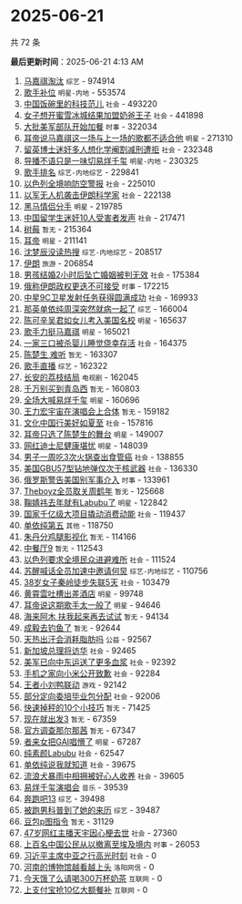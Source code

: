 # 2025-06-21

共 72 条


<!-- BEGIN -->

**最后更新时间**：2025-06-21 4:13 AM
1. [马嘉祺淘汰](https://m.weibo.cn/search?containerid=100103type%3D1%26t%3D10%26q%3D%E9%A9%AC%E5%98%89%E7%A5%BA%E6%B7%98%E6%B1%B0&stream_entry_id=31&isnewpage=1&extparam=seat%3D1%26realpos%3D1%26c_type%3D31%26q%3D%25E9%25A9%25AC%25E5%2598%2589%25E7%25A5%25BA%25E6%25B7%2598%25E6%25B1%25B0%26cate%3D5001%26dgr%3D0%26stream_entry_id%3D31%26band_rank%3D1%26flag%3D2%26pos%3D0%26lcate%3D5001%26filter_type%3Drealtimehot%26display_time%3D1750437274%26pre_seqid%3D1750437274947021814603) `综艺` - 974914
2. [歌手补位](https://m.weibo.cn/search?containerid=100103type%3D1%26t%3D10%26q%3D%E6%AD%8C%E6%89%8B%E8%A1%A5%E4%BD%8D&stream_entry_id=31&isnewpage=1&extparam=seat%3D1%26realpos%3D2%26c_type%3D31%26q%3D%25E6%25AD%258C%25E6%2589%258B%25E8%25A1%25A5%25E4%25BD%258D%26cate%3D5001%26dgr%3D0%26stream_entry_id%3D31%26band_rank%3D2%26flag%3D1%26pos%3D1%26lcate%3D5001%26filter_type%3Drealtimehot%26display_time%3D1750437274%26pre_seqid%3D1750437274947021814603) `明星-内地` - 553574
3. [中国饭碗里的科技范儿](https://m.weibo.cn/search?containerid=100103type%3D1%26t%3D10%26q%3D%23%E4%B8%AD%E5%9B%BD%E9%A5%AD%E7%A2%97%E9%87%8C%E7%9A%84%E7%A7%91%E6%8A%80%E8%8C%83%E5%84%BF%23&stream_entry_id=31&isnewpage=1&extparam=seat%3D1%26realpos%3D3%26c_type%3D31%26q%3D%2523%25E4%25B8%25AD%25E5%259B%25BD%25E9%25A5%25AD%25E7%25A2%2597%25E9%2587%258C%25E7%259A%2584%25E7%25A7%2591%25E6%258A%2580%25E8%258C%2583%25E5%2584%25BF%2523%26cate%3D5001%26dgr%3D0%26stream_entry_id%3D31%26band_rank%3D3%26flag%3D0%26pos%3D2%26lcate%3D5001%26filter_type%3Drealtimehot%26display_time%3D1750437274%26pre_seqid%3D1750437274947021814603) `社会` - 493220
4. [女子想开蜜雪冰城结果加盟奶爸王子](https://m.weibo.cn/search?containerid=100103type%3D1%26t%3D10%26q%3D%23%E5%A5%B3%E5%AD%90%E6%83%B3%E5%BC%80%E8%9C%9C%E9%9B%AA%E5%86%B0%E5%9F%8E%E7%BB%93%E6%9E%9C%E5%8A%A0%E7%9B%9F%E5%A5%B6%E7%88%B8%E7%8E%8B%E5%AD%90%23&stream_entry_id=31&isnewpage=1&extparam=seat%3D1%26realpos%3D4%26c_type%3D31%26q%3D%2523%25E5%25A5%25B3%25E5%25AD%2590%25E6%2583%25B3%25E5%25BC%2580%25E8%259C%259C%25E9%259B%25AA%25E5%2586%25B0%25E5%259F%258E%25E7%25BB%2593%25E6%259E%259C%25E5%258A%25A0%25E7%259B%259F%25E5%25A5%25B6%25E7%2588%25B8%25E7%258E%258B%25E5%25AD%2590%2523%26cate%3D5001%26dgr%3D0%26stream_entry_id%3D31%26band_rank%3D4%26flag%3D0%26pos%3D3%26lcate%3D5001%26filter_type%3Drealtimehot%26display_time%3D1750437274%26pre_seqid%3D1750437274947021814603) `社会` - 441898
5. [大批美军部队开始加餐](https://m.weibo.cn/search?containerid=100103type%3D1%26t%3D10%26q%3D%23%E5%A4%A7%E6%89%B9%E7%BE%8E%E5%86%9B%E9%83%A8%E9%98%9F%E5%BC%80%E5%A7%8B%E5%8A%A0%E9%A4%90%23&stream_entry_id=31&isnewpage=1&extparam=seat%3D1%26realpos%3D5%26c_type%3D31%26q%3D%2523%25E5%25A4%25A7%25E6%2589%25B9%25E7%25BE%258E%25E5%2586%259B%25E9%2583%25A8%25E9%2598%259F%25E5%25BC%2580%25E5%25A7%258B%25E5%258A%25A0%25E9%25A4%2590%2523%26cate%3D5001%26dgr%3D0%26stream_entry_id%3D31%26band_rank%3D5%26flag%3D0%26pos%3D4%26lcate%3D5001%26filter_type%3Drealtimehot%26display_time%3D1750437274%26pre_seqid%3D1750437274947021814603) `时事` - 322034
6. [耳帝说马嘉祺这一场与上一场的歌都不适合他](https://m.weibo.cn/search?containerid=100103type%3D1%26t%3D10%26q%3D%23%E8%80%B3%E5%B8%9D%E8%AF%B4%E9%A9%AC%E5%98%89%E7%A5%BA%E8%BF%99%E4%B8%80%E5%9C%BA%E4%B8%8E%E4%B8%8A%E4%B8%80%E5%9C%BA%E7%9A%84%E6%AD%8C%E9%83%BD%E4%B8%8D%E9%80%82%E5%90%88%E4%BB%96%23&stream_entry_id=31&isnewpage=1&extparam=seat%3D1%26pos%3D5%26cate%3D5001%26realpos%3D6%26q%3D%2523%25E8%2580%25B3%25E5%25B8%259D%25E8%25AF%25B4%25E9%25A9%25AC%25E5%2598%2589%25E7%25A5%25BA%25E8%25BF%2599%25E4%25B8%2580%25E5%259C%25BA%25E4%25B8%258E%25E4%25B8%258A%25E4%25B8%2580%25E5%259C%25BA%25E7%259A%2584%25E6%25AD%258C%25E9%2583%25BD%25E4%25B8%258D%25E9%2580%2582%25E5%2590%2588%25E4%25BB%2596%2523%26dgr%3D0%26flag%3D1%26c_type%3D31%26lcate%3D5001%26filter_type%3Drealtimehot%26stream_entry_id%3D31%26band_rank%3D6%26display_time%3D1750440343%26pre_seqid%3D1750440343404021784497) `明星` - 271310
7. [留英博士迷奸多人想化学阉割减刑遭拒](https://m.weibo.cn/search?containerid=100103type%3D1%26t%3D10%26q%3D%23%E7%95%99%E8%8B%B1%E5%8D%9A%E5%A3%AB%E8%BF%B7%E5%A5%B8%E5%A4%9A%E4%BA%BA%E6%83%B3%E5%8C%96%E5%AD%A6%E9%98%89%E5%89%B2%E5%87%8F%E5%88%91%E9%81%AD%E6%8B%92%23&stream_entry_id=31&isnewpage=1&extparam=seat%3D1%26realpos%3D6%26c_type%3D31%26q%3D%2523%25E7%2595%2599%25E8%258B%25B1%25E5%258D%259A%25E5%25A3%25AB%25E8%25BF%25B7%25E5%25A5%25B8%25E5%25A4%259A%25E4%25BA%25BA%25E6%2583%25B3%25E5%258C%2596%25E5%25AD%25A6%25E9%2598%2589%25E5%2589%25B2%25E5%2587%258F%25E5%2588%2591%25E9%2581%25AD%25E6%258B%2592%2523%26cate%3D5001%26dgr%3D0%26stream_entry_id%3D31%26band_rank%3D6%26flag%3D0%26pos%3D5%26lcate%3D5001%26filter_type%3Drealtimehot%26display_time%3D1750437274%26pre_seqid%3D1750437274947021814603) `社会` - 232348
8. [导播不语只是一味切易烊千玺](https://m.weibo.cn/search?containerid=100103type%3D1%26t%3D10%26q%3D%23%E5%AF%BC%E6%92%AD%E4%B8%8D%E8%AF%AD%E5%8F%AA%E6%98%AF%E4%B8%80%E5%91%B3%E5%88%87%E6%98%93%E7%83%8A%E5%8D%83%E7%8E%BA%23&stream_entry_id=31&isnewpage=1&extparam=seat%3D1%26realpos%3D7%26c_type%3D31%26q%3D%2523%25E5%25AF%25BC%25E6%2592%25AD%25E4%25B8%258D%25E8%25AF%25AD%25E5%258F%25AA%25E6%2598%25AF%25E4%25B8%2580%25E5%2591%25B3%25E5%2588%2587%25E6%2598%2593%25E7%2583%258A%25E5%258D%2583%25E7%258E%25BA%2523%26cate%3D5001%26dgr%3D0%26stream_entry_id%3D31%26band_rank%3D7%26flag%3D1%26pos%3D6%26lcate%3D5001%26filter_type%3Drealtimehot%26display_time%3D1750437274%26pre_seqid%3D1750437274947021814603) `明星-内地` - 230325
9. [歌手排名](https://m.weibo.cn/search?containerid=100103type%3D1%26t%3D10%26q%3D%E6%AD%8C%E6%89%8B%E6%8E%92%E5%90%8D&stream_entry_id=31&isnewpage=1&extparam=seat%3D1%26realpos%3D8%26c_type%3D31%26q%3D%25E6%25AD%258C%25E6%2589%258B%25E6%258E%2592%25E5%2590%258D%26cate%3D5001%26dgr%3D0%26stream_entry_id%3D31%26band_rank%3D8%26flag%3D0%26pos%3D7%26lcate%3D5001%26filter_type%3Drealtimehot%26display_time%3D1750437274%26pre_seqid%3D1750437274947021814603) `综艺-内地综艺` - 229841
10. [以色列全境响防空警报](https://m.weibo.cn/search?containerid=100103type%3D1%26t%3D10%26q%3D%23%E4%BB%A5%E8%89%B2%E5%88%97%E5%85%A8%E5%A2%83%E5%93%8D%E9%98%B2%E7%A9%BA%E8%AD%A6%E6%8A%A5%23&stream_entry_id=31&isnewpage=1&extparam=seat%3D1%26realpos%3D9%26c_type%3D31%26q%3D%2523%25E4%25BB%25A5%25E8%2589%25B2%25E5%2588%2597%25E5%2585%25A8%25E5%25A2%2583%25E5%2593%258D%25E9%2598%25B2%25E7%25A9%25BA%25E8%25AD%25A6%25E6%258A%25A5%2523%26cate%3D5001%26dgr%3D0%26stream_entry_id%3D31%26band_rank%3D9%26flag%3D0%26pos%3D8%26lcate%3D5001%26filter_type%3Drealtimehot%26display_time%3D1750437274%26pre_seqid%3D1750437274947021814603) `社会` - 225010
11. [以军无人机袭击伊朗科学家](https://m.weibo.cn/search?containerid=100103type%3D1%26t%3D10%26q%3D%23%E4%BB%A5%E5%86%9B%E6%97%A0%E4%BA%BA%E6%9C%BA%E8%A2%AD%E5%87%BB%E4%BC%8A%E6%9C%97%E7%A7%91%E5%AD%A6%E5%AE%B6%23&stream_entry_id=31&isnewpage=1&extparam=seat%3D1%26realpos%3D10%26c_type%3D31%26q%3D%2523%25E4%25BB%25A5%25E5%2586%259B%25E6%2597%25A0%25E4%25BA%25BA%25E6%259C%25BA%25E8%25A2%25AD%25E5%2587%25BB%25E4%25BC%258A%25E6%259C%2597%25E7%25A7%2591%25E5%25AD%25A6%25E5%25AE%25B6%2523%26cate%3D5001%26dgr%3D0%26stream_entry_id%3D31%26band_rank%3D10%26flag%3D1%26pos%3D9%26lcate%3D5001%26filter_type%3Drealtimehot%26display_time%3D1750437274%26pre_seqid%3D1750437274947021814603) `社会` - 222138
12. [黑马情侣分手](https://m.weibo.cn/search?containerid=100103type%3D1%26t%3D10%26q%3D%23%E9%BB%91%E9%A9%AC%E6%83%85%E4%BE%A3%E5%88%86%E6%89%8B%23&stream_entry_id=31&isnewpage=1&extparam=seat%3D1%26realpos%3D11%26c_type%3D31%26q%3D%2523%25E9%25BB%2591%25E9%25A9%25AC%25E6%2583%2585%25E4%25BE%25A3%25E5%2588%2586%25E6%2589%258B%2523%26cate%3D5001%26dgr%3D0%26stream_entry_id%3D31%26band_rank%3D11%26flag%3D1%26pos%3D10%26lcate%3D5001%26filter_type%3Drealtimehot%26display_time%3D1750437274%26pre_seqid%3D1750437274947021814603) `明星` - 219785
13. [中国留学生迷奸10人受害者发声](https://m.weibo.cn/search?containerid=100103type%3D1%26t%3D10%26q%3D%23%E4%B8%AD%E5%9B%BD%E7%95%99%E5%AD%A6%E7%94%9F%E8%BF%B7%E5%A5%B810%E4%BA%BA%E5%8F%97%E5%AE%B3%E8%80%85%E5%8F%91%E5%A3%B0%23&stream_entry_id=31&isnewpage=1&extparam=seat%3D1%26realpos%3D12%26c_type%3D31%26q%3D%2523%25E4%25B8%25AD%25E5%259B%25BD%25E7%2595%2599%25E5%25AD%25A6%25E7%2594%259F%25E8%25BF%25B7%25E5%25A5%25B810%25E4%25BA%25BA%25E5%258F%2597%25E5%25AE%25B3%25E8%2580%2585%25E5%258F%2591%25E5%25A3%25B0%2523%26cate%3D5001%26dgr%3D0%26stream_entry_id%3D31%26band_rank%3D12%26flag%3D2%26pos%3D11%26lcate%3D5001%26filter_type%3Drealtimehot%26display_time%3D1750437274%26pre_seqid%3D1750437274947021814603) `社会` - 217471
14. [树莓](https://m.weibo.cn/search?containerid=100103type%3D1%26t%3D10%26q%3D%E6%A0%91%E8%8E%93&stream_entry_id=31&isnewpage=1&extparam=seat%3D1%26realpos%3D13%26c_type%3D31%26q%3D%25E6%25A0%2591%25E8%258E%2593%26cate%3D5001%26dgr%3D0%26stream_entry_id%3D31%26band_rank%3D13%26flag%3D1%26pos%3D12%26lcate%3D5001%26filter_type%3Drealtimehot%26display_time%3D1750437274%26pre_seqid%3D1750437274947021814603) `暂无` - 215364
15. [耳帝](https://m.weibo.cn/search?containerid=100103type%3D1%26t%3D10%26q%3D%E8%80%B3%E5%B8%9D&stream_entry_id=31&isnewpage=1&extparam=seat%3D1%26realpos%3D14%26c_type%3D31%26q%3D%25E8%2580%25B3%25E5%25B8%259D%26cate%3D5001%26dgr%3D0%26stream_entry_id%3D31%26band_rank%3D14%26flag%3D1%26pos%3D13%26lcate%3D5001%26filter_type%3Drealtimehot%26display_time%3D1750437274%26pre_seqid%3D1750437274947021814603) `明星` - 211141
16. [沈梦辰没读热搜](https://m.weibo.cn/search?containerid=100103type%3D1%26t%3D10%26q%3D%23%E6%B2%88%E6%A2%A6%E8%BE%B0%E6%B2%A1%E8%AF%BB%E7%83%AD%E6%90%9C%23&stream_entry_id=31&isnewpage=1&extparam=seat%3D1%26realpos%3D15%26c_type%3D31%26q%3D%2523%25E6%25B2%2588%25E6%25A2%25A6%25E8%25BE%25B0%25E6%25B2%25A1%25E8%25AF%25BB%25E7%2583%25AD%25E6%2590%259C%2523%26cate%3D5001%26dgr%3D0%26stream_entry_id%3D31%26band_rank%3D15%26flag%3D1%26pos%3D14%26lcate%3D5001%26filter_type%3Drealtimehot%26display_time%3D1750437274%26pre_seqid%3D1750437274947021814603) `综艺-内地综艺` - 208517
17. [伊朗](https://m.weibo.cn/search?containerid=100103type%3D1%26t%3D10%26q%3D%E4%BC%8A%E6%9C%97&stream_entry_id=31&isnewpage=1&extparam=seat%3D1%26realpos%3D16%26c_type%3D31%26q%3D%25E4%25BC%258A%25E6%259C%2597%26cate%3D5001%26dgr%3D0%26stream_entry_id%3D31%26band_rank%3D16%26flag%3D0%26pos%3D15%26lcate%3D5001%26filter_type%3Drealtimehot%26display_time%3D1750437274%26pre_seqid%3D1750437274947021814603) `旅游` - 206854
18. [男孩结婚2小时后坠亡婚姻被判无效](https://m.weibo.cn/search?containerid=100103type%3D1%26t%3D10%26q%3D%23%E7%94%B7%E5%AD%A9%E7%BB%93%E5%A9%9A2%E5%B0%8F%E6%97%B6%E5%90%8E%E5%9D%A0%E4%BA%A1%E5%A9%9A%E5%A7%BB%E8%A2%AB%E5%88%A4%E6%97%A0%E6%95%88%23&stream_entry_id=31&isnewpage=1&extparam=seat%3D1%26realpos%3D17%26c_type%3D31%26q%3D%2523%25E7%2594%25B7%25E5%25AD%25A9%25E7%25BB%2593%25E5%25A9%259A2%25E5%25B0%258F%25E6%2597%25B6%25E5%2590%258E%25E5%259D%25A0%25E4%25BA%25A1%25E5%25A9%259A%25E5%25A7%25BB%25E8%25A2%25AB%25E5%2588%25A4%25E6%2597%25A0%25E6%2595%2588%2523%26cate%3D5001%26dgr%3D0%26stream_entry_id%3D31%26band_rank%3D17%26flag%3D0%26pos%3D16%26lcate%3D5001%26filter_type%3Drealtimehot%26display_time%3D1750437274%26pre_seqid%3D1750437274947021814603) `社会` - 175384
19. [俄称伊朗政权更迭不可接受](https://m.weibo.cn/search?containerid=100103type%3D1%26t%3D10%26q%3D%23%E4%BF%84%E7%A7%B0%E4%BC%8A%E6%9C%97%E6%94%BF%E6%9D%83%E6%9B%B4%E8%BF%AD%E4%B8%8D%E5%8F%AF%E6%8E%A5%E5%8F%97%23&stream_entry_id=31&isnewpage=1&extparam=seat%3D1%26pos%3D3%26cate%3D5001%26realpos%3D4%26q%3D%2523%25E4%25BF%2584%25E7%25A7%25B0%25E4%25BC%258A%25E6%259C%2597%25E6%2594%25BF%25E6%259D%2583%25E6%259B%25B4%25E8%25BF%25AD%25E4%25B8%258D%25E5%258F%25AF%25E6%258E%25A5%25E5%258F%2597%2523%26dgr%3D0%26flag%3D1%26c_type%3D31%26lcate%3D5001%26filter_type%3Drealtimehot%26stream_entry_id%3D31%26band_rank%3D4%26display_time%3D1750440343%26pre_seqid%3D1750440343404021784497) `时事` - 172215
20. [中星9C卫星发射任务获得圆满成功](https://m.weibo.cn/search?containerid=100103type%3D1%26t%3D10%26q%3D%23%E4%B8%AD%E6%98%9F9C%E5%8D%AB%E6%98%9F%E5%8F%91%E5%B0%84%E4%BB%BB%E5%8A%A1%E8%8E%B7%E5%BE%97%E5%9C%86%E6%BB%A1%E6%88%90%E5%8A%9F%23&stream_entry_id=31&isnewpage=1&extparam=seat%3D1%26realpos%3D18%26c_type%3D31%26q%3D%2523%25E4%25B8%25AD%25E6%2598%259F9C%25E5%258D%25AB%25E6%2598%259F%25E5%258F%2591%25E5%25B0%2584%25E4%25BB%25BB%25E5%258A%25A1%25E8%258E%25B7%25E5%25BE%2597%25E5%259C%2586%25E6%25BB%25A1%25E6%2588%2590%25E5%258A%259F%2523%26cate%3D5001%26dgr%3D0%26stream_entry_id%3D31%26band_rank%3D18%26flag%3D0%26pos%3D17%26lcate%3D5001%26filter_type%3Drealtimehot%26display_time%3D1750437274%26pre_seqid%3D1750437274947021814603) `社会` - 169933
21. [那英单依纯周深突然就病一起了](https://m.weibo.cn/search?containerid=100103type%3D1%26t%3D10%26q%3D%23%E9%82%A3%E8%8B%B1%E5%8D%95%E4%BE%9D%E7%BA%AF%E5%91%A8%E6%B7%B1%E7%AA%81%E7%84%B6%E5%B0%B1%E7%97%85%E4%B8%80%E8%B5%B7%E4%BA%86%23&stream_entry_id=31&isnewpage=1&extparam=seat%3D1%26realpos%3D19%26c_type%3D31%26q%3D%2523%25E9%2582%25A3%25E8%258B%25B1%25E5%258D%2595%25E4%25BE%259D%25E7%25BA%25AF%25E5%2591%25A8%25E6%25B7%25B1%25E7%25AA%2581%25E7%2584%25B6%25E5%25B0%25B1%25E7%2597%2585%25E4%25B8%2580%25E8%25B5%25B7%25E4%25BA%2586%2523%26cate%3D5001%26dgr%3D0%26stream_entry_id%3D31%26band_rank%3D19%26flag%3D1%26pos%3D18%26lcate%3D5001%26filter_type%3Drealtimehot%26display_time%3D1750437274%26pre_seqid%3D1750437274947021814603) `综艺` - 166004
22. [陈可辛吴君如女儿考入美国名校](https://m.weibo.cn/search?containerid=100103type%3D1%26t%3D10%26q%3D%23%E9%99%88%E5%8F%AF%E8%BE%9B%E5%90%B4%E5%90%9B%E5%A6%82%E5%A5%B3%E5%84%BF%E8%80%83%E5%85%A5%E7%BE%8E%E5%9B%BD%E5%90%8D%E6%A0%A1%23&stream_entry_id=31&isnewpage=1&extparam=seat%3D1%26realpos%3D20%26c_type%3D31%26q%3D%2523%25E9%2599%2588%25E5%258F%25AF%25E8%25BE%259B%25E5%2590%25B4%25E5%2590%259B%25E5%25A6%2582%25E5%25A5%25B3%25E5%2584%25BF%25E8%2580%2583%25E5%2585%25A5%25E7%25BE%258E%25E5%259B%25BD%25E5%2590%258D%25E6%25A0%25A1%2523%26cate%3D5001%26dgr%3D0%26stream_entry_id%3D31%26band_rank%3D20%26flag%3D0%26pos%3D19%26lcate%3D5001%26filter_type%3Drealtimehot%26display_time%3D1750437274%26pre_seqid%3D1750437274947021814603) `明星` - 165637
23. [歌手力挺马嘉祺](https://m.weibo.cn/search?containerid=100103type%3D1%26t%3D10%26q%3D%23%E6%AD%8C%E6%89%8B%E5%8A%9B%E6%8C%BA%E9%A9%AC%E5%98%89%E7%A5%BA%23&stream_entry_id=31&isnewpage=1&extparam=seat%3D1%26realpos%3D21%26c_type%3D31%26q%3D%2523%25E6%25AD%258C%25E6%2589%258B%25E5%258A%259B%25E6%258C%25BA%25E9%25A9%25AC%25E5%2598%2589%25E7%25A5%25BA%2523%26cate%3D5001%26dgr%3D0%26stream_entry_id%3D31%26band_rank%3D21%26flag%3D1%26pos%3D20%26lcate%3D5001%26filter_type%3Drealtimehot%26display_time%3D1750437274%26pre_seqid%3D1750437274947021814603) `明星` - 165021
24. [一家三口被杀婴儿睡觉侥幸存活](https://m.weibo.cn/search?containerid=100103type%3D1%26t%3D10%26q%3D%23%E4%B8%80%E5%AE%B6%E4%B8%89%E5%8F%A3%E8%A2%AB%E6%9D%80%E5%A9%B4%E5%84%BF%E7%9D%A1%E8%A7%89%E4%BE%A5%E5%B9%B8%E5%AD%98%E6%B4%BB%23&stream_entry_id=31&isnewpage=1&extparam=seat%3D1%26realpos%3D22%26c_type%3D31%26q%3D%2523%25E4%25B8%2580%25E5%25AE%25B6%25E4%25B8%2589%25E5%258F%25A3%25E8%25A2%25AB%25E6%259D%2580%25E5%25A9%25B4%25E5%2584%25BF%25E7%259D%25A1%25E8%25A7%2589%25E4%25BE%25A5%25E5%25B9%25B8%25E5%25AD%2598%25E6%25B4%25BB%2523%26cate%3D5001%26dgr%3D0%26stream_entry_id%3D31%26band_rank%3D22%26flag%3D1%26pos%3D21%26lcate%3D5001%26filter_type%3Drealtimehot%26display_time%3D1750437274%26pre_seqid%3D1750437274947021814603) `社会` - 164375
25. [陈楚生 难听](https://m.weibo.cn/search?containerid=100103type%3D1%26t%3D10%26q%3D%E9%99%88%E6%A5%9A%E7%94%9F+%E9%9A%BE%E5%90%AC&stream_entry_id=31&isnewpage=1&extparam=seat%3D1%26realpos%3D23%26c_type%3D31%26q%3D%25E9%2599%2588%25E6%25A5%259A%25E7%2594%259F%2520%25E9%259A%25BE%25E5%2590%25AC%26cate%3D5001%26dgr%3D0%26stream_entry_id%3D31%26band_rank%3D23%26flag%3D2%26pos%3D22%26lcate%3D5001%26filter_type%3Drealtimehot%26display_time%3D1750437274%26pre_seqid%3D1750437274947021814603) `暂无` - 163307
26. [歌手直播](https://m.weibo.cn/search?containerid=100103type%3D1%26t%3D10%26q%3D%E6%AD%8C%E6%89%8B%E7%9B%B4%E6%92%AD&stream_entry_id=31&isnewpage=1&extparam=seat%3D1%26realpos%3D24%26c_type%3D31%26q%3D%25E6%25AD%258C%25E6%2589%258B%25E7%259B%25B4%25E6%2592%25AD%26cate%3D5001%26dgr%3D0%26stream_entry_id%3D31%26band_rank%3D24%26flag%3D0%26pos%3D23%26lcate%3D5001%26filter_type%3Drealtimehot%26display_time%3D1750437274%26pre_seqid%3D1750437274947021814603) `综艺` - 162322
27. [长安的荔枝结局](https://m.weibo.cn/search?containerid=100103type%3D1%26t%3D10%26q%3D%E9%95%BF%E5%AE%89%E7%9A%84%E8%8D%94%E6%9E%9D%E7%BB%93%E5%B1%80&stream_entry_id=31&isnewpage=1&extparam=seat%3D1%26realpos%3D25%26c_type%3D31%26q%3D%25E9%2595%25BF%25E5%25AE%2589%25E7%259A%2584%25E8%258D%2594%25E6%259E%259D%25E7%25BB%2593%25E5%25B1%2580%26cate%3D5001%26dgr%3D0%26stream_entry_id%3D31%26band_rank%3D25%26flag%3D1%26pos%3D24%26lcate%3D5001%26filter_type%3Drealtimehot%26display_time%3D1750437274%26pre_seqid%3D1750437274947021814603) `电视剧` - 162045
28. [千万别买到青岛西](https://m.weibo.cn/search?containerid=100103type%3D1%26t%3D10%26q%3D%E5%8D%83%E4%B8%87%E5%88%AB%E4%B9%B0%E5%88%B0%E9%9D%92%E5%B2%9B%E8%A5%BF&stream_entry_id=31&isnewpage=1&extparam=seat%3D1%26realpos%3D26%26c_type%3D31%26q%3D%25E5%258D%2583%25E4%25B8%2587%25E5%2588%25AB%25E4%25B9%25B0%25E5%2588%25B0%25E9%259D%2592%25E5%25B2%259B%25E8%25A5%25BF%26cate%3D5001%26dgr%3D0%26stream_entry_id%3D31%26band_rank%3D26%26flag%3D0%26pos%3D25%26lcate%3D5001%26filter_type%3Drealtimehot%26display_time%3D1750437274%26pre_seqid%3D1750437274947021814603) `暂无` - 160803
29. [全场大喊易烊千玺](https://m.weibo.cn/search?containerid=100103type%3D1%26t%3D10%26q%3D%23%E5%85%A8%E5%9C%BA%E5%A4%A7%E5%96%8A%E6%98%93%E7%83%8A%E5%8D%83%E7%8E%BA%23&stream_entry_id=31&isnewpage=1&extparam=seat%3D1%26realpos%3D27%26c_type%3D31%26q%3D%2523%25E5%2585%25A8%25E5%259C%25BA%25E5%25A4%25A7%25E5%2596%258A%25E6%2598%2593%25E7%2583%258A%25E5%258D%2583%25E7%258E%25BA%2523%26cate%3D5001%26dgr%3D0%26stream_entry_id%3D31%26band_rank%3D27%26flag%3D1%26pos%3D26%26lcate%3D5001%26filter_type%3Drealtimehot%26display_time%3D1750437274%26pre_seqid%3D1750437274947021814603) `明星` - 160696
30. [王力宏宇宙在演唱会上合体](https://m.weibo.cn/search?containerid=100103type%3D1%26t%3D10%26q%3D%E7%8E%8B%E5%8A%9B%E5%AE%8F%E5%AE%87%E5%AE%99%E5%9C%A8%E6%BC%94%E5%94%B1%E4%BC%9A%E4%B8%8A%E5%90%88%E4%BD%93&stream_entry_id=31&isnewpage=1&extparam=seat%3D1%26pos%3D8%26cate%3D5001%26realpos%3D8%26q%3D%25E7%258E%258B%25E5%258A%259B%25E5%25AE%258F%25E5%25AE%2587%25E5%25AE%2599%25E5%259C%25A8%25E6%25BC%2594%25E5%2594%25B1%25E4%25BC%259A%25E4%25B8%258A%25E5%2590%2588%25E4%25BD%2593%26dgr%3D0%26flag%3D1%26c_type%3D31%26lcate%3D5001%26filter_type%3Drealtimehot%26stream_entry_id%3D31%26band_rank%3D8%26display_time%3D1750440343%26pre_seqid%3D1750440343404021784497) `暂无` - 159182
31. [文化中国行美好如夏至](https://m.weibo.cn/search?containerid=100103type%3D1%26t%3D10%26q%3D%23%E6%96%87%E5%8C%96%E4%B8%AD%E5%9B%BD%E8%A1%8C%E7%BE%8E%E5%A5%BD%E5%A6%82%E5%A4%8F%E8%87%B3%23&stream_entry_id=31&isnewpage=1&extparam=seat%3D1%26pos%3D10%26cate%3D5001%26realpos%3D10%26q%3D%2523%25E6%2596%2587%25E5%258C%2596%25E4%25B8%25AD%25E5%259B%25BD%25E8%25A1%258C%25E7%25BE%258E%25E5%25A5%25BD%25E5%25A6%2582%25E5%25A4%258F%25E8%2587%25B3%2523%26dgr%3D0%26flag%3D1%26c_type%3D31%26lcate%3D5001%26filter_type%3Drealtimehot%26stream_entry_id%3D31%26band_rank%3D10%26display_time%3D1750440343%26pre_seqid%3D1750440343404021784497) `社会` - 157816
32. [耳帝只选了陈楚生的舞台](https://m.weibo.cn/search?containerid=100103type%3D1%26t%3D10%26q%3D%23%E8%80%B3%E5%B8%9D%E5%8F%AA%E9%80%89%E4%BA%86%E9%99%88%E6%A5%9A%E7%94%9F%E7%9A%84%E8%88%9E%E5%8F%B0%23&stream_entry_id=31&isnewpage=1&extparam=seat%3D1%26realpos%3D28%26c_type%3D31%26q%3D%2523%25E8%2580%25B3%25E5%25B8%259D%25E5%258F%25AA%25E9%2580%2589%25E4%25BA%2586%25E9%2599%2588%25E6%25A5%259A%25E7%2594%259F%25E7%259A%2584%25E8%2588%259E%25E5%258F%25B0%2523%26cate%3D5001%26dgr%3D0%26stream_entry_id%3D31%26band_rank%3D28%26flag%3D1%26pos%3D27%26lcate%3D5001%26filter_type%3Drealtimehot%26display_time%3D1750437274%26pre_seqid%3D1750437274947021814603) `明星` - 149007
33. [网红迪士尼健康堪忧](https://m.weibo.cn/search?containerid=100103type%3D1%26t%3D10%26q%3D%23%E7%BD%91%E7%BA%A2%E8%BF%AA%E5%A3%AB%E5%B0%BC%E5%81%A5%E5%BA%B7%E5%A0%AA%E5%BF%A7%23&stream_entry_id=31&isnewpage=1&extparam=seat%3D1%26realpos%3D32%26c_type%3D31%26q%3D%2523%25E7%25BD%2591%25E7%25BA%25A2%25E8%25BF%25AA%25E5%25A3%25AB%25E5%25B0%25BC%25E5%2581%25A5%25E5%25BA%25B7%25E5%25A0%25AA%25E5%25BF%25A7%2523%26cate%3D5001%26dgr%3D0%26stream_entry_id%3D31%26band_rank%3D32%26flag%3D1%26pos%3D31%26lcate%3D5001%26filter_type%3Drealtimehot%26display_time%3D1750437274%26pre_seqid%3D1750437274947021814603) `明星` - 148039
34. [男子一周吃3次火锅查出食管癌](https://m.weibo.cn/search?containerid=100103type%3D1%26t%3D10%26q%3D%23%E7%94%B7%E5%AD%90%E4%B8%80%E5%91%A8%E5%90%833%E6%AC%A1%E7%81%AB%E9%94%85%E6%9F%A5%E5%87%BA%E9%A3%9F%E7%AE%A1%E7%99%8C%23&stream_entry_id=31&isnewpage=1&extparam=seat%3D1%26realpos%3D29%26c_type%3D31%26q%3D%2523%25E7%2594%25B7%25E5%25AD%2590%25E4%25B8%2580%25E5%2591%25A8%25E5%2590%25833%25E6%25AC%25A1%25E7%2581%25AB%25E9%2594%2585%25E6%259F%25A5%25E5%2587%25BA%25E9%25A3%259F%25E7%25AE%25A1%25E7%2599%258C%2523%26cate%3D5001%26dgr%3D0%26stream_entry_id%3D31%26band_rank%3D29%26flag%3D0%26pos%3D28%26lcate%3D5001%26filter_type%3Drealtimehot%26display_time%3D1750437274%26pre_seqid%3D1750437274947021814603) `社会` - 138855
35. [美国GBU57型钻地弹仅次于核武器](https://m.weibo.cn/search?containerid=100103type%3D1%26t%3D10%26q%3D%23%E7%BE%8E%E5%9B%BDGBU57%E5%9E%8B%E9%92%BB%E5%9C%B0%E5%BC%B9%E4%BB%85%E6%AC%A1%E4%BA%8E%E6%A0%B8%E6%AD%A6%E5%99%A8%23&stream_entry_id=31&isnewpage=1&extparam=seat%3D1%26realpos%3D30%26c_type%3D31%26q%3D%2523%25E7%25BE%258E%25E5%259B%25BDGBU57%25E5%259E%258B%25E9%2592%25BB%25E5%259C%25B0%25E5%25BC%25B9%25E4%25BB%2585%25E6%25AC%25A1%25E4%25BA%258E%25E6%25A0%25B8%25E6%25AD%25A6%25E5%2599%25A8%2523%26cate%3D5001%26dgr%3D0%26stream_entry_id%3D31%26band_rank%3D30%26flag%3D0%26pos%3D29%26lcate%3D5001%26filter_type%3Drealtimehot%26display_time%3D1750437274%26pre_seqid%3D1750437274947021814603) `社会` - 136330
36. [俄罗斯警告美国别军事介入](https://m.weibo.cn/search?containerid=100103type%3D1%26t%3D10%26q%3D%23%E4%BF%84%E7%BD%97%E6%96%AF%E8%AD%A6%E5%91%8A%E7%BE%8E%E5%9B%BD%E5%88%AB%E5%86%9B%E4%BA%8B%E4%BB%8B%E5%85%A5%23&stream_entry_id=31&isnewpage=1&extparam=seat%3D1%26realpos%3D31%26c_type%3D31%26q%3D%2523%25E4%25BF%2584%25E7%25BD%2597%25E6%2596%25AF%25E8%25AD%25A6%25E5%2591%258A%25E7%25BE%258E%25E5%259B%25BD%25E5%2588%25AB%25E5%2586%259B%25E4%25BA%258B%25E4%25BB%258B%25E5%2585%25A5%2523%26cate%3D5001%26dgr%3D0%26stream_entry_id%3D31%26band_rank%3D31%26flag%3D1%26pos%3D30%26lcate%3D5001%26filter_type%3Drealtimehot%26display_time%3D1750437274%26pre_seqid%3D1750437274947021814603) `时事` - 133961
37. [Theboyz全员取关周鹤年](https://m.weibo.cn/search?containerid=100103type%3D1%26t%3D10%26q%3D%23Theboyz%E5%85%A8%E5%91%98%E5%8F%96%E5%85%B3%E5%91%A8%E9%B9%A4%E5%B9%B4%23&stream_entry_id=31&isnewpage=1&extparam=seat%3D1%26realpos%3D33%26c_type%3D31%26q%3D%2523Theboyz%25E5%2585%25A8%25E5%2591%2598%25E5%258F%2596%25E5%2585%25B3%25E5%2591%25A8%25E9%25B9%25A4%25E5%25B9%25B4%2523%26cate%3D5001%26dgr%3D0%26stream_entry_id%3D31%26band_rank%3D33%26flag%3D1%26pos%3D32%26lcate%3D5001%26filter_type%3Drealtimehot%26display_time%3D1750437274%26pre_seqid%3D1750437274947021814603) `暂无` - 125668
38. [鞠婧祎去年就有Labubu了](https://m.weibo.cn/search?containerid=100103type%3D1%26t%3D10%26q%3D%23%E9%9E%A0%E5%A9%A7%E7%A5%8E%E5%8E%BB%E5%B9%B4%E5%B0%B1%E6%9C%89Labubu%E4%BA%86%23&stream_entry_id=31&isnewpage=1&extparam=seat%3D1%26realpos%3D34%26c_type%3D31%26q%3D%2523%25E9%259E%25A0%25E5%25A9%25A7%25E7%25A5%258E%25E5%258E%25BB%25E5%25B9%25B4%25E5%25B0%25B1%25E6%259C%2589Labubu%25E4%25BA%2586%2523%26cate%3D5001%26dgr%3D0%26stream_entry_id%3D31%26band_rank%3D34%26flag%3D1%26pos%3D33%26lcate%3D5001%26filter_type%3Drealtimehot%26display_time%3D1750437274%26pre_seqid%3D1750437274947021814603) `明星` - 122842
39. [国家千亿级大项目撬动消费动能](https://m.weibo.cn/search?containerid=100103type%3D1%26t%3D10%26q%3D%23%E5%9B%BD%E5%AE%B6%E5%8D%83%E4%BA%BF%E7%BA%A7%E5%A4%A7%E9%A1%B9%E7%9B%AE%E6%92%AC%E5%8A%A8%E6%B6%88%E8%B4%B9%E5%8A%A8%E8%83%BD%23&stream_entry_id=31&isnewpage=1&extparam=seat%3D1%26pos%3D40%26cate%3D5001%26realpos%3D40%26q%3D%2523%25E5%259B%25BD%25E5%25AE%25B6%25E5%258D%2583%25E4%25BA%25BF%25E7%25BA%25A7%25E5%25A4%25A7%25E9%25A1%25B9%25E7%259B%25AE%25E6%2592%25AC%25E5%258A%25A8%25E6%25B6%2588%25E8%25B4%25B9%25E5%258A%25A8%25E8%2583%25BD%2523%26dgr%3D0%26flag%3D1%26c_type%3D31%26lcate%3D5001%26filter_type%3Drealtimehot%26stream_entry_id%3D31%26band_rank%3D40%26display_time%3D1750440343%26pre_seqid%3D1750440343404021784497) `社会` - 119437
40. [单依纯第五](https://m.weibo.cn/search?containerid=100103type%3D1%26t%3D10%26q%3D%E5%8D%95%E4%BE%9D%E7%BA%AF%E7%AC%AC%E4%BA%94&stream_entry_id=31&isnewpage=1&extparam=seat%3D1%26realpos%3D35%26c_type%3D31%26q%3D%25E5%258D%2595%25E4%25BE%259D%25E7%25BA%25AF%25E7%25AC%25AC%25E4%25BA%2594%26cate%3D5001%26dgr%3D0%26stream_entry_id%3D31%26band_rank%3D35%26flag%3D0%26pos%3D34%26lcate%3D5001%26filter_type%3Drealtimehot%26display_time%3D1750437274%26pre_seqid%3D1750437274947021814603) `其他` - 118750
41. [朱丹分鸡腿影视化](https://m.weibo.cn/search?containerid=100103type%3D1%26t%3D10%26q%3D%E6%9C%B1%E4%B8%B9%E5%88%86%E9%B8%A1%E8%85%BF%E5%BD%B1%E8%A7%86%E5%8C%96&stream_entry_id=31&isnewpage=1&extparam=seat%3D1%26realpos%3D36%26c_type%3D31%26q%3D%25E6%259C%25B1%25E4%25B8%25B9%25E5%2588%2586%25E9%25B8%25A1%25E8%2585%25BF%25E5%25BD%25B1%25E8%25A7%2586%25E5%258C%2596%26cate%3D5001%26dgr%3D0%26stream_entry_id%3D31%26band_rank%3D36%26flag%3D1%26pos%3D35%26lcate%3D5001%26filter_type%3Drealtimehot%26display_time%3D1750437274%26pre_seqid%3D1750437274947021814603) `暂无` - 114166
42. [中餐厅9](https://m.weibo.cn/search?containerid=100103type%3D1%26t%3D10%26q%3D%E4%B8%AD%E9%A4%90%E5%8E%859&stream_entry_id=31&isnewpage=1&extparam=seat%3D1%26realpos%3D37%26c_type%3D31%26q%3D%25E4%25B8%25AD%25E9%25A4%2590%25E5%258E%25859%26cate%3D5001%26dgr%3D0%26stream_entry_id%3D31%26band_rank%3D37%26flag%3D0%26pos%3D36%26lcate%3D5001%26filter_type%3Drealtimehot%26display_time%3D1750437274%26pre_seqid%3D1750437274947021814603) `暂无` - 112543
43. [以色列要求全境民众进避难所](https://m.weibo.cn/search?containerid=100103type%3D1%26t%3D10%26q%3D%23%E4%BB%A5%E8%89%B2%E5%88%97%E8%A6%81%E6%B1%82%E5%85%A8%E5%A2%83%E6%B0%91%E4%BC%97%E8%BF%9B%E9%81%BF%E9%9A%BE%E6%89%80%23&stream_entry_id=31&isnewpage=1&extparam=seat%3D1%26realpos%3D38%26c_type%3D31%26q%3D%2523%25E4%25BB%25A5%25E8%2589%25B2%25E5%2588%2597%25E8%25A6%2581%25E6%25B1%2582%25E5%2585%25A8%25E5%25A2%2583%25E6%25B0%2591%25E4%25BC%2597%25E8%25BF%259B%25E9%2581%25BF%25E9%259A%25BE%25E6%2589%2580%2523%26cate%3D5001%26dgr%3D0%26stream_entry_id%3D31%26band_rank%3D38%26flag%3D0%26pos%3D37%26lcate%3D5001%26filter_type%3Drealtimehot%26display_time%3D1750437274%26pre_seqid%3D1750437274947021814603) `社会` - 111524
44. [苏醒喊话全员加速中邀请何炅](https://m.weibo.cn/search?containerid=100103type%3D1%26t%3D10%26q%3D%E8%8B%8F%E9%86%92%E5%96%8A%E8%AF%9D%E5%85%A8%E5%91%98%E5%8A%A0%E9%80%9F%E4%B8%AD%E9%82%80%E8%AF%B7%E4%BD%95%E7%82%85&stream_entry_id=31&isnewpage=1&extparam=seat%3D1%26realpos%3D39%26c_type%3D31%26q%3D%25E8%258B%258F%25E9%2586%2592%25E5%2596%258A%25E8%25AF%259D%25E5%2585%25A8%25E5%2591%2598%25E5%258A%25A0%25E9%2580%259F%25E4%25B8%25AD%25E9%2582%2580%25E8%25AF%25B7%25E4%25BD%2595%25E7%2582%2585%26cate%3D5001%26dgr%3D0%26stream_entry_id%3D31%26band_rank%3D39%26flag%3D0%26pos%3D38%26lcate%3D5001%26filter_type%3Drealtimehot%26display_time%3D1750437274%26pre_seqid%3D1750437274947021814603) `综艺-内地综艺` - 110756
45. [38岁女子秦岭徒步失联5天](https://m.weibo.cn/search?containerid=100103type%3D1%26t%3D10%26q%3D%2338%E5%B2%81%E5%A5%B3%E5%AD%90%E7%A7%A6%E5%B2%AD%E5%BE%92%E6%AD%A5%E5%A4%B1%E8%81%945%E5%A4%A9%23&stream_entry_id=31&isnewpage=1&extparam=seat%3D1%26realpos%3D40%26c_type%3D31%26q%3D%252338%25E5%25B2%2581%25E5%25A5%25B3%25E5%25AD%2590%25E7%25A7%25A6%25E5%25B2%25AD%25E5%25BE%2592%25E6%25AD%25A5%25E5%25A4%25B1%25E8%2581%25945%25E5%25A4%25A9%2523%26cate%3D5001%26dgr%3D0%26stream_entry_id%3D31%26band_rank%3D40%26flag%3D1%26pos%3D39%26lcate%3D5001%26filter_type%3Drealtimehot%26display_time%3D1750437274%26pre_seqid%3D1750437274947021814603) `社会` - 103479
46. [黄霄雲吐槽出差酒店](https://m.weibo.cn/search?containerid=100103type%3D1%26t%3D10%26q%3D%23%E9%BB%84%E9%9C%84%E9%9B%B2%E5%90%90%E6%A7%BD%E5%87%BA%E5%B7%AE%E9%85%92%E5%BA%97%23&stream_entry_id=31&isnewpage=1&extparam=seat%3D1%26realpos%3D41%26c_type%3D31%26q%3D%2523%25E9%25BB%2584%25E9%259C%2584%25E9%259B%25B2%25E5%2590%2590%25E6%25A7%25BD%25E5%2587%25BA%25E5%25B7%25AE%25E9%2585%2592%25E5%25BA%2597%2523%26cate%3D5001%26dgr%3D0%26stream_entry_id%3D31%26band_rank%3D41%26flag%3D0%26pos%3D40%26lcate%3D5001%26filter_type%3Drealtimehot%26display_time%3D1750437274%26pre_seqid%3D1750437274947021814603) `明星` - 99748
47. [耳帝说这期歌手太一般了](https://m.weibo.cn/search?containerid=100103type%3D1%26t%3D10%26q%3D%23%E8%80%B3%E5%B8%9D%E8%AF%B4%E8%BF%99%E6%9C%9F%E6%AD%8C%E6%89%8B%E5%A4%AA%E4%B8%80%E8%88%AC%E4%BA%86%23&stream_entry_id=31&isnewpage=1&extparam=seat%3D1%26realpos%3D42%26c_type%3D31%26q%3D%2523%25E8%2580%25B3%25E5%25B8%259D%25E8%25AF%25B4%25E8%25BF%2599%25E6%259C%259F%25E6%25AD%258C%25E6%2589%258B%25E5%25A4%25AA%25E4%25B8%2580%25E8%2588%25AC%25E4%25BA%2586%2523%26cate%3D5001%26dgr%3D0%26stream_entry_id%3D31%26band_rank%3D42%26flag%3D1%26pos%3D41%26lcate%3D5001%26filter_type%3Drealtimehot%26display_time%3D1750437274%26pre_seqid%3D1750437274947021814603) `明星` - 94646
48. [海来阿木 扶我起来再去试试](https://m.weibo.cn/search?containerid=100103type%3D1%26t%3D10%26q%3D%E6%B5%B7%E6%9D%A5%E9%98%BF%E6%9C%A8+%E6%89%B6%E6%88%91%E8%B5%B7%E6%9D%A5%E5%86%8D%E5%8E%BB%E8%AF%95%E8%AF%95&stream_entry_id=31&isnewpage=1&extparam=seat%3D1%26realpos%3D43%26c_type%3D31%26q%3D%25E6%25B5%25B7%25E6%259D%25A5%25E9%2598%25BF%25E6%259C%25A8%2520%25E6%2589%25B6%25E6%2588%2591%25E8%25B5%25B7%25E6%259D%25A5%25E5%2586%258D%25E5%258E%25BB%25E8%25AF%2595%25E8%25AF%2595%26cate%3D5001%26dgr%3D0%26stream_entry_id%3D31%26band_rank%3D43%26flag%3D1%26pos%3D42%26lcate%3D5001%26filter_type%3Drealtimehot%26display_time%3D1750437274%26pre_seqid%3D1750437274947021814603) `暂无` - 94134
49. [成毅去钓鱼了](https://m.weibo.cn/search?containerid=100103type%3D1%26t%3D10%26q%3D%E6%88%90%E6%AF%85%E5%8E%BB%E9%92%93%E9%B1%BC%E4%BA%86&stream_entry_id=31&isnewpage=1&extparam=seat%3D1%26realpos%3D44%26c_type%3D31%26q%3D%25E6%2588%2590%25E6%25AF%2585%25E5%258E%25BB%25E9%2592%2593%25E9%25B1%25BC%25E4%25BA%2586%26cate%3D5001%26dgr%3D0%26stream_entry_id%3D31%26band_rank%3D44%26flag%3D0%26pos%3D43%26lcate%3D5001%26filter_type%3Drealtimehot%26display_time%3D1750437274%26pre_seqid%3D1750437274947021814603) `暂无` - 92644
50. [天热出汗会消耗脂肪吗](https://m.weibo.cn/search?containerid=100103type%3D1%26t%3D10%26q%3D%23%E5%A4%A9%E7%83%AD%E5%87%BA%E6%B1%97%E4%BC%9A%E6%B6%88%E8%80%97%E8%84%82%E8%82%AA%E5%90%97%23&stream_entry_id=31&isnewpage=1&extparam=seat%3D1%26realpos%3D45%26c_type%3D31%26q%3D%2523%25E5%25A4%25A9%25E7%2583%25AD%25E5%2587%25BA%25E6%25B1%2597%25E4%25BC%259A%25E6%25B6%2588%25E8%2580%2597%25E8%2584%2582%25E8%2582%25AA%25E5%2590%2597%2523%26cate%3D5001%26dgr%3D0%26stream_entry_id%3D31%26band_rank%3D45%26flag%3D0%26pos%3D44%26lcate%3D5001%26filter_type%3Drealtimehot%26display_time%3D1750437274%26pre_seqid%3D1750437274947021814603) `公益` - 92567
51. [新加坡总理将访华](https://m.weibo.cn/search?containerid=100103type%3D1%26t%3D10%26q%3D%23%E6%96%B0%E5%8A%A0%E5%9D%A1%E6%80%BB%E7%90%86%E5%B0%86%E8%AE%BF%E5%8D%8E%23&stream_entry_id=31&isnewpage=1&extparam=seat%3D1%26realpos%3D46%26c_type%3D31%26q%3D%2523%25E6%2596%25B0%25E5%258A%25A0%25E5%259D%25A1%25E6%2580%25BB%25E7%2590%2586%25E5%25B0%2586%25E8%25AE%25BF%25E5%258D%258E%2523%26cate%3D5001%26dgr%3D0%26stream_entry_id%3D31%26band_rank%3D46%26flag%3D1%26pos%3D45%26lcate%3D5001%26filter_type%3Drealtimehot%26display_time%3D1750437274%26pre_seqid%3D1750437274947021814603) `社会` - 92465
52. [美军已向中东运送了更多血浆](https://m.weibo.cn/search?containerid=100103type%3D1%26t%3D10%26q%3D%23%E7%BE%8E%E5%86%9B%E5%B7%B2%E5%90%91%E4%B8%AD%E4%B8%9C%E8%BF%90%E9%80%81%E4%BA%86%E6%9B%B4%E5%A4%9A%E8%A1%80%E6%B5%86%23&stream_entry_id=31&isnewpage=1&extparam=seat%3D1%26realpos%3D47%26c_type%3D31%26q%3D%2523%25E7%25BE%258E%25E5%2586%259B%25E5%25B7%25B2%25E5%2590%2591%25E4%25B8%25AD%25E4%25B8%259C%25E8%25BF%2590%25E9%2580%2581%25E4%25BA%2586%25E6%259B%25B4%25E5%25A4%259A%25E8%25A1%2580%25E6%25B5%2586%2523%26cate%3D5001%26dgr%3D0%26stream_entry_id%3D31%26band_rank%3D47%26flag%3D0%26pos%3D46%26lcate%3D5001%26filter_type%3Drealtimehot%26display_time%3D1750437274%26pre_seqid%3D1750437274947021814603) `社会` - 92392
53. [手机之家向小米公开致歉](https://m.weibo.cn/search?containerid=100103type%3D1%26t%3D10%26q%3D%23%E6%89%8B%E6%9C%BA%E4%B9%8B%E5%AE%B6%E5%90%91%E5%B0%8F%E7%B1%B3%E5%85%AC%E5%BC%80%E8%87%B4%E6%AD%89%23&stream_entry_id=31&isnewpage=1&extparam=seat%3D1%26realpos%3D48%26c_type%3D31%26q%3D%2523%25E6%2589%258B%25E6%259C%25BA%25E4%25B9%258B%25E5%25AE%25B6%25E5%2590%2591%25E5%25B0%258F%25E7%25B1%25B3%25E5%2585%25AC%25E5%25BC%2580%25E8%2587%25B4%25E6%25AD%2589%2523%26cate%3D5001%26dgr%3D0%26stream_entry_id%3D31%26band_rank%3D48%26flag%3D0%26pos%3D47%26lcate%3D5001%26filter_type%3Drealtimehot%26display_time%3D1750437274%26pre_seqid%3D1750437274947021814603) `社会` - 92284
54. [王者小刘鸭联动](https://m.weibo.cn/search?containerid=100103type%3D1%26t%3D10%26q%3D%23%E7%8E%8B%E8%80%85%E5%B0%8F%E5%88%98%E9%B8%AD%E8%81%94%E5%8A%A8%23&stream_entry_id=31&isnewpage=1&extparam=seat%3D1%26realpos%3D49%26c_type%3D31%26q%3D%2523%25E7%258E%258B%25E8%2580%2585%25E5%25B0%258F%25E5%2588%2598%25E9%25B8%25AD%25E8%2581%2594%25E5%258A%25A8%2523%26cate%3D5001%26dgr%3D0%26stream_entry_id%3D31%26band_rank%3D49%26flag%3D1%26pos%3D48%26lcate%3D5001%26filter_type%3Drealtimehot%26display_time%3D1750437274%26pre_seqid%3D1750437274947021814603) `游戏` - 92142
55. [部分定向委培毕业包分配](https://m.weibo.cn/search?containerid=100103type%3D1%26t%3D10%26q%3D%23%E9%83%A8%E5%88%86%E5%AE%9A%E5%90%91%E5%A7%94%E5%9F%B9%E6%AF%95%E4%B8%9A%E5%8C%85%E5%88%86%E9%85%8D%23&stream_entry_id=31&isnewpage=1&extparam=seat%3D1%26realpos%3D50%26c_type%3D31%26q%3D%2523%25E9%2583%25A8%25E5%2588%2586%25E5%25AE%259A%25E5%2590%2591%25E5%25A7%2594%25E5%259F%25B9%25E6%25AF%2595%25E4%25B8%259A%25E5%258C%2585%25E5%2588%2586%25E9%2585%258D%2523%26cate%3D5001%26dgr%3D0%26stream_entry_id%3D31%26band_rank%3D50%26flag%3D0%26pos%3D49%26lcate%3D5001%26filter_type%3Drealtimehot%26display_time%3D1750437274%26pre_seqid%3D1750437274947021814603) `社会` - 92006
56. [快速掉秤的10个小技巧](https://m.weibo.cn/search?containerid=100103type%3D1%26t%3D10%26q%3D%E5%BF%AB%E9%80%9F%E6%8E%89%E7%A7%A4%E7%9A%8410%E4%B8%AA%E5%B0%8F%E6%8A%80%E5%B7%A7&stream_entry_id=31&isnewpage=1&extparam=seat%3D1%26pos%3D31%26cate%3D5001%26realpos%3D31%26q%3D%25E5%25BF%25AB%25E9%2580%259F%25E6%258E%2589%25E7%25A7%25A4%25E7%259A%258410%25E4%25B8%25AA%25E5%25B0%258F%25E6%258A%2580%25E5%25B7%25A7%26dgr%3D0%26flag%3D1%26c_type%3D31%26lcate%3D5001%26filter_type%3Drealtimehot%26stream_entry_id%3D31%26band_rank%3D31%26display_time%3D1750440343%26pre_seqid%3D1750440343404021784497) `暂无` - 71425
57. [现在就出发3](https://m.weibo.cn/search?containerid=100103type%3D1%26t%3D10%26q%3D%E7%8E%B0%E5%9C%A8%E5%B0%B1%E5%87%BA%E5%8F%913&stream_entry_id=31&isnewpage=1&extparam=seat%3D1%26pos%3D36%26cate%3D5001%26realpos%3D36%26q%3D%25E7%258E%25B0%25E5%259C%25A8%25E5%25B0%25B1%25E5%2587%25BA%25E5%258F%25913%26dgr%3D0%26flag%3D0%26c_type%3D31%26lcate%3D5001%26filter_type%3Drealtimehot%26stream_entry_id%3D31%26band_rank%3D36%26display_time%3D1750440343%26pre_seqid%3D1750440343404021784497) `暂无` - 67359
58. [官方调查那尔那茜](https://m.weibo.cn/search?containerid=100103type%3D1%26t%3D10%26q%3D%23%E5%AE%98%E6%96%B9%E8%B0%83%E6%9F%A5%E9%82%A3%E5%B0%94%E9%82%A3%E8%8C%9C%23&stream_entry_id=31&isnewpage=1&extparam=seat%3D1%26pos%3D38%26cate%3D5001%26realpos%3D38%26q%3D%2523%25E5%25AE%2598%25E6%2596%25B9%25E8%25B0%2583%25E6%259F%25A5%25E9%2582%25A3%25E5%25B0%2594%25E9%2582%25A3%25E8%258C%259C%2523%26dgr%3D0%26flag%3D0%26c_type%3D31%26lcate%3D5001%26filter_type%3Drealtimehot%26stream_entry_id%3D31%26band_rank%3D38%26display_time%3D1750440343%26pre_seqid%3D1750440343404021784497) `暂无` - 67347
59. [者来女把GAI唱懵了](https://m.weibo.cn/search?containerid=100103type%3D1%26t%3D10%26q%3D%23%E8%80%85%E6%9D%A5%E5%A5%B3%E6%8A%8AGAI%E5%94%B1%E6%87%B5%E4%BA%86%23&stream_entry_id=31&isnewpage=1&extparam=seat%3D1%26pos%3D46%26cate%3D5001%26realpos%3D46%26q%3D%2523%25E8%2580%2585%25E6%259D%25A5%25E5%25A5%25B3%25E6%258A%258AGAI%25E5%2594%25B1%25E6%2587%25B5%25E4%25BA%2586%2523%26dgr%3D0%26flag%3D0%26c_type%3D31%26lcate%3D5001%26filter_type%3Drealtimehot%26stream_entry_id%3D31%26band_rank%3D46%26display_time%3D1750440343%26pre_seqid%3D1750440343404021784497) `明星` - 67287
60. [纯素颜Labubu](https://m.weibo.cn/search?containerid=100103type%3D1%26t%3D10%26q%3D%23%E7%BA%AF%E7%B4%A0%E9%A2%9CLabubu%23&stream_entry_id=31&isnewpage=1&extparam=seat%3D1%26lcate%3D5001%26realpos%3D15%26filter_type%3Drealtimehot%26band_rank%3D15%26c_type%3D31%26dgr%3D0%26cate%3D5001%26pos%3D15%26stream_entry_id%3D31%26flag%3D1%26q%3D%2523%25E7%25BA%25AF%25E7%25B4%25A0%25E9%25A2%259CLabubu%2523%26display_time%3D1750444696%26pre_seqid%3D1750444696070021881233) `社会` - 62547
61. [单依纯说我就知道](https://m.weibo.cn/search?containerid=100103type%3D1%26t%3D10%26q%3D%23%E5%8D%95%E4%BE%9D%E7%BA%AF%E8%AF%B4%E6%88%91%E5%B0%B1%E7%9F%A5%E9%81%93%23&stream_entry_id=31&isnewpage=1&extparam=seat%3D1%26lcate%3D5001%26realpos%3D25%26filter_type%3Drealtimehot%26band_rank%3D25%26c_type%3D31%26dgr%3D0%26cate%3D5001%26pos%3D25%26stream_entry_id%3D31%26flag%3D1%26q%3D%2523%25E5%258D%2595%25E4%25BE%259D%25E7%25BA%25AF%25E8%25AF%25B4%25E6%2588%2591%25E5%25B0%25B1%25E7%259F%25A5%25E9%2581%2593%2523%26display_time%3D1750444696%26pre_seqid%3D1750444696070021881233) `社会` - 39675
62. [流浪犬暴雨中相拥被好心人收养](https://m.weibo.cn/search?containerid=100103type%3D1%26t%3D10%26q%3D%23%E6%B5%81%E6%B5%AA%E7%8A%AC%E6%9A%B4%E9%9B%A8%E4%B8%AD%E7%9B%B8%E6%8B%A5%E8%A2%AB%E5%A5%BD%E5%BF%83%E4%BA%BA%E6%94%B6%E5%85%BB%23&stream_entry_id=31&isnewpage=1&extparam=seat%3D1%26lcate%3D5001%26realpos%3D30%26filter_type%3Drealtimehot%26band_rank%3D30%26c_type%3D31%26dgr%3D0%26cate%3D5001%26pos%3D30%26stream_entry_id%3D31%26flag%3D1%26q%3D%2523%25E6%25B5%2581%25E6%25B5%25AA%25E7%258A%25AC%25E6%259A%25B4%25E9%259B%25A8%25E4%25B8%25AD%25E7%259B%25B8%25E6%258B%25A5%25E8%25A2%25AB%25E5%25A5%25BD%25E5%25BF%2583%25E4%25BA%25BA%25E6%2594%25B6%25E5%2585%25BB%2523%26display_time%3D1750444696%26pre_seqid%3D1750444696070021881233) `社会` - 39605
63. [易烊千玺演唱会](https://m.weibo.cn/search?containerid=100103type%3D1%26t%3D10%26q%3D%23%E6%98%93%E7%83%8A%E5%8D%83%E7%8E%BA%E6%BC%94%E5%94%B1%E4%BC%9A%23&stream_entry_id=31&isnewpage=1&extparam=seat%3D1%26lcate%3D5001%26realpos%3D36%26filter_type%3Drealtimehot%26band_rank%3D36%26c_type%3D31%26dgr%3D0%26cate%3D5001%26pos%3D36%26stream_entry_id%3D31%26flag%3D0%26q%3D%2523%25E6%2598%2593%25E7%2583%258A%25E5%258D%2583%25E7%258E%25BA%25E6%25BC%2594%25E5%2594%25B1%25E4%25BC%259A%2523%26display_time%3D1750444696%26pre_seqid%3D1750444696070021881233) `音乐` - 39539
64. [奔跑吧13](https://m.weibo.cn/search?containerid=100103type%3D1%26t%3D10%26q%3D%E5%A5%94%E8%B7%91%E5%90%A713&stream_entry_id=31&isnewpage=1&extparam=seat%3D1%26lcate%3D5001%26realpos%3D39%26filter_type%3Drealtimehot%26band_rank%3D39%26c_type%3D31%26dgr%3D0%26cate%3D5001%26pos%3D39%26stream_entry_id%3D31%26flag%3D1%26q%3D%25E5%25A5%2594%25E8%25B7%2591%25E5%2590%25A713%26display_time%3D1750444696%26pre_seqid%3D1750444696070021881233) `综艺` - 39498
65. [被跑男科普到了她的来历](https://m.weibo.cn/search?containerid=100103type%3D1%26t%3D10%26q%3D%23%E8%A2%AB%E8%B7%91%E7%94%B7%E7%A7%91%E6%99%AE%E5%88%B0%E4%BA%86%E5%A5%B9%E7%9A%84%E6%9D%A5%E5%8E%86%23&stream_entry_id=31&isnewpage=1&extparam=seat%3D1%26lcate%3D5001%26realpos%3D40%26filter_type%3Drealtimehot%26band_rank%3D40%26c_type%3D31%26dgr%3D0%26cate%3D5001%26pos%3D40%26stream_entry_id%3D31%26flag%3D0%26q%3D%2523%25E8%25A2%25AB%25E8%25B7%2591%25E7%2594%25B7%25E7%25A7%2591%25E6%2599%25AE%25E5%2588%25B0%25E4%25BA%2586%25E5%25A5%25B9%25E7%259A%2584%25E6%259D%25A5%25E5%258E%2586%2523%26display_time%3D1750444696%26pre_seqid%3D1750444696070021881233) `综艺` - 39487
66. [豆包p图指令](https://m.weibo.cn/search?containerid=100103type%3D1%26t%3D10%26q%3D%E8%B1%86%E5%8C%85p%E5%9B%BE%E6%8C%87%E4%BB%A4&stream_entry_id=31&isnewpage=1&extparam=seat%3D1%26cate%3D5001%26stream_entry_id%3D31%26lcate%3D5001%26pos%3D20%26band_rank%3D19%26realpos%3D19%26q%3D%25E8%25B1%2586%25E5%258C%2585p%25E5%259B%25BE%25E6%258C%2587%25E4%25BB%25A4%26filter_type%3Drealtimehot%26flag%3D1%26c_type%3D31%26dgr%3D0%26display_time%3D1750450419%26pre_seqid%3D1750450419249021880447) `暂无` - 31129
67. [47岁网红主播天宇因心梗去世](https://m.weibo.cn/search?containerid=100103type%3D1%26t%3D10%26q%3D%2347%E5%B2%81%E7%BD%91%E7%BA%A2%E4%B8%BB%E6%92%AD%E5%A4%A9%E5%AE%87%E5%9B%A0%E5%BF%83%E6%A2%97%E5%8E%BB%E4%B8%96%23&stream_entry_id=31&isnewpage=1&extparam=seat%3D1%26dgr%3D0%26band_rank%3D28%26realpos%3D28%26filter_type%3Drealtimehot%26flag%3D1%26pos%3D28%26lcate%3D5001%26cate%3D5001%26c_type%3D31%26q%3D%252347%25E5%25B2%2581%25E7%25BD%2591%25E7%25BA%25A2%25E4%25B8%25BB%25E6%2592%25AD%25E5%25A4%25A9%25E5%25AE%2587%25E5%259B%25A0%25E5%25BF%2583%25E6%25A2%2597%25E5%258E%25BB%25E4%25B8%2596%2523%26stream_entry_id%3D31%26display_time%3D1750447355%26pre_seqid%3D17504473558880218488112) `社会` - 27360
68. [上百名中国公民从以撤离至埃及境内](https://m.weibo.cn/search?containerid=100103type%3D1%26t%3D10%26q%3D%23%E4%B8%8A%E7%99%BE%E5%90%8D%E4%B8%AD%E5%9B%BD%E5%85%AC%E6%B0%91%E4%BB%8E%E4%BB%A5%E6%92%A4%E7%A6%BB%E8%87%B3%E5%9F%83%E5%8F%8A%E5%A2%83%E5%86%85%23&stream_entry_id=31&isnewpage=1&extparam=seat%3D1%26dgr%3D0%26band_rank%3D29%26realpos%3D29%26filter_type%3Drealtimehot%26flag%3D1%26pos%3D29%26lcate%3D5001%26cate%3D5001%26c_type%3D31%26q%3D%2523%25E4%25B8%258A%25E7%2599%25BE%25E5%2590%258D%25E4%25B8%25AD%25E5%259B%25BD%25E5%2585%25AC%25E6%25B0%2591%25E4%25BB%258E%25E4%25BB%25A5%25E6%2592%25A4%25E7%25A6%25BB%25E8%2587%25B3%25E5%259F%2583%25E5%258F%258A%25E5%25A2%2583%25E5%2586%2585%2523%26stream_entry_id%3D31%26display_time%3D1750447355%26pre_seqid%3D17504473558880218488112) `时事` - 26053
69. [习近平主席中亚之行高光时刻](https://m.weibo.cn/search?containerid=100103type%3D1%26t%3D10%26q%3D%23%E4%B9%A0%E8%BF%91%E5%B9%B3%E4%B8%BB%E5%B8%AD%E4%B8%AD%E4%BA%9A%E4%B9%8B%E8%A1%8C%E9%AB%98%E5%85%89%E6%97%B6%E5%88%BB%23&stream_entry_id=51&isnewpage=1&extparam=seat%3D1%26stream_entry_id%3D51%26c_type%3D51%26q%3D%2523%25E4%25B9%25A0%25E8%25BF%2591%25E5%25B9%25B3%25E4%25B8%25BB%25E5%25B8%25AD%25E4%25B8%25AD%25E4%25BA%259A%25E4%25B9%258B%25E8%25A1%258C%25E9%25AB%2598%25E5%2585%2589%25E6%2597%25B6%25E5%2588%25BB%2523%26cate%3D10103%26dgr%3D0%26pos%3D0%26filter_type%3Drealtimehot%26display_time%3D1750437274%26pre_seqid%3D1750437274947021814603) `社会` - 0
70. [河南的博物馆越看越上头](https://m.weibo.cn/search?containerid=100103type%3D1%26t%3D10%26q%3D%23%E6%B2%B3%E5%8D%97%E7%9A%84%E5%8D%9A%E7%89%A9%E9%A6%86%E8%B6%8A%E7%9C%8B%E8%B6%8A%E4%B8%8A%E5%A4%B4%23&stream_entry_id=31&isnewpage=1&extparam=seat%3D1%26pos%3D6%26cate%3D5001%26is_ad_pos%3D1%26topic_ad%3D1%26q%3D%2523%25E6%25B2%25B3%25E5%258D%2597%25E7%259A%2584%25E5%258D%259A%25E7%2589%25A9%25E9%25A6%2586%25E8%25B6%258A%25E7%259C%258B%25E8%25B6%258A%25E4%25B8%258A%25E5%25A4%25B4%2523%26dgr%3D0%26adid%3D290830%26band_rank%3D7%26lcate%3D5001%26filter_type%3Drealtimehot%26stream_entry_id%3D31%26c_type%3D31%26display_time%3D1750440343%26pre_seqid%3D1750440343404021784497) `洛阳网信` - 0
71. [今天饿了么请喝300万杯奶茶](https://m.weibo.cn/search?containerid=100103type%3D1%26t%3D10%26q%3D%23%E4%BB%8A%E5%A4%A9%E9%A5%BF%E4%BA%86%E4%B9%88%E8%AF%B7%E5%96%9D300%E4%B8%87%E6%9D%AF%E5%A5%B6%E8%8C%B6%23&stream_entry_id=31&isnewpage=1&extparam=seat%3D1%26lcate%3D5001%26filter_type%3Drealtimehot%26band_rank%3D7%26adid%3D290596%26dgr%3D0%26is_ad_pos%3D1%26cate%3D5001%26pos%3D6%26stream_entry_id%3D31%26topic_ad%3D1%26q%3D%2523%25E4%25BB%258A%25E5%25A4%25A9%25E9%25A5%25BF%25E4%25BA%2586%25E4%25B9%2588%25E8%25AF%25B7%25E5%2596%259D300%25E4%25B8%2587%25E6%259D%25AF%25E5%25A5%25B6%25E8%258C%25B6%2523%26c_type%3D31%26display_time%3D1750444696%26pre_seqid%3D1750444696070021881233) `互联网` - 0
72. [上支付宝抢10亿大额餐补](https://m.weibo.cn/search?containerid=100103type%3D1%26t%3D10%26q%3D%23%E4%B8%8A%E6%94%AF%E4%BB%98%E5%AE%9D%E6%8A%A210%E4%BA%BF%E5%A4%A7%E9%A2%9D%E9%A4%90%E8%A1%A5%23&stream_entry_id=31&isnewpage=1&extparam=seat%3D1%26is_ad_pos%3D1%26cate%3D5001%26adid%3D290859%26stream_entry_id%3D31%26lcate%3D5001%26pos%3D3%26topic_ad%3D1%26q%3D%2523%25E4%25B8%258A%25E6%2594%25AF%25E4%25BB%2598%25E5%25AE%259D%25E6%258A%25A210%25E4%25BA%25BF%25E5%25A4%25A7%25E9%25A2%259D%25E9%25A4%2590%25E8%25A1%25A5%2523%26dgr%3D0%26band_rank%3D4%26c_type%3D31%26filter_type%3Drealtimehot%26display_time%3D1750450419%26pre_seqid%3D1750450419249021880447) `互联网` - 0

<!-- END -->

